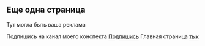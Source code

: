 ## Еще одна страница

Тут могла быть ваша реклама

Подпишись на канал моего конспекта
[Подпишись](https://t.me/HelloWorldBootcamp)
Главная страница [тык](./index.md)